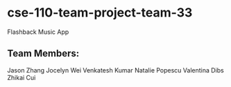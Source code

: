 # cse-110-team-project-team-33
Flashback Music App

## Team Members:
Jason Zhang
Jocelyn Wei
Venkatesh Kumar
Natalie Popescu
Valentina Dibs
Zhikai Cui
